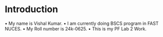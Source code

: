 # Introduction 
• My name is Vishal Kumar.
• I am currently doing BSCS program in FAST NUCES.
• My Roll number is 24k-0625.
• This is my PF Lab 2 Work.
